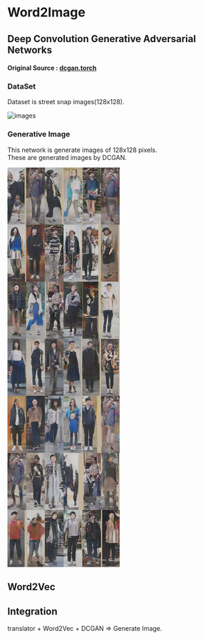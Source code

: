 # Word2Image

## Deep Convolution Generative Adversarial Networks

#### Original Source : [dcgan.torch](https://github.com/soumith/dcgan.torch)

### DataSet

Dataset is street snap images(128x128).

![images](example)

### Generative Image

This network is generate images of 128x128 pixels.    
These are generated images by DCGAN.

![images](sample_images/generate_samples.png)

## Word2Vec



## Integration

translator + Word2Vec + DCGAN => Generate Image.
